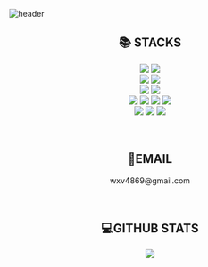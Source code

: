 ![header](https://capsule-render.vercel.app/api?type=waving&color=timeGradient&height=300&text=Welcome&#33;&desc=Jiyoon&#39;s%20GitHub%20Profile&fontSize=70&descSize=20&descAlign=80&fontAlignY=40&descAlignY=55)
<div align=center><h2>📚 STACKS</h2></div>

<div align=center>
  <img src="https://img.shields.io/badge/html5-E34F26?style=flat-square&logo=html5&logoColor=white"/>
  <img src="https://img.shields.io/badge/css-1572B6?style=flat-square&logo=css3&logoColor=white"/><br>

  <img src="https://img.shields.io/badge/Java-0769AD?style=flat-square&logo=Java&logoColor=white"/>
  <img src="https://img.shields.io/badge/Spring-6DB33F?style=flat-square&logo=Spring&logoColor=white"/><br>

  <img src="https://img.shields.io/badge/Oracle-F80000?style=flat-square&logo=Oracle&logoColor=white"/>
  <img src="https://img.shields.io/badge/Firebase-FFCA28?style=flat-square&logo=Firebase&logoColor=white"/><br>
  
  <img src="https://img.shields.io/badge/Android-3DDC84?style=flat-square&logo=Android&logoColor=white"/>
  <img src="https://img.shields.io/badge/Eclipse IDE-2C2255?style=flat-square&logo=Eclipse IDE&logoColor=white"/>
  <img src="https://img.shields.io/badge/STS-6DB33F?style=flat-square&logo=Spring&logoColor=white"/>
  <img src="https://img.shields.io/badge/Visual Studio Code-007ACC?style=flat-square&logo=Visual Studio Code&logoColor=white"/><br>

  <img src="https://img.shields.io/badge/GitHub-181717?style=flat-square&logo=GitHub&logoColor=white"/>
  <img src="https://img.shields.io/badge/Figma-F24E1E?style=flat-square&logo=Figma&logoColor=white"/>
  <img src="https://img.shields.io/badge/Slack-4A154B?style=flat-square&logo=Slack&logoColor=white"/>
</div>
<br><br>

<div align=center>
  <h2>📩EMAIL</h2>
  wxv4869@gmail.com
</div>
<br><br>

<div align=center><h2>💻GITHUB STATS</h2></center>
<div align=center>
	<picture>
	  <source
	    srcset="https://github-readme-stats.vercel.app/api?username=wxv4869&show_icons=true&theme=radical"
	    media="(prefers-color-scheme: radical)"/>
	  <source
	    srcset="https://github-readme-stats.vercel.app/api?username=wxv4869&show_icons=true&theme=radical"
	    media="(prefers-color-scheme: light), (prefers-color-scheme: no-preference)"/>
	  <img src="https://github-readme-stats.vercel.app/api?username=wxv4869&show_icons=true&theme=radical" />
	</picture>
</center>

